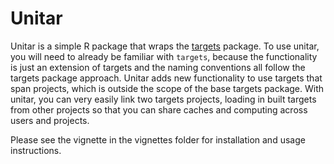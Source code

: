 # Unitar

Unitar is a simple R package that wraps the [targets](https://github.com/ropensci/targets) package. To use unitar, you will need to already be familiar with `targets`, because the functionality is just an extension of targets and the naming conventions all follow the targets package approach. Unitar adds new functionality to use targets that span projects, which is outside the scope of the base targets package. With unitar, you can very easily link two targets projects, loading in built targets from other projects so that you can share caches and computing across users and projects.

Please see the vignette in the vignettes folder for installation and usage instructions.
